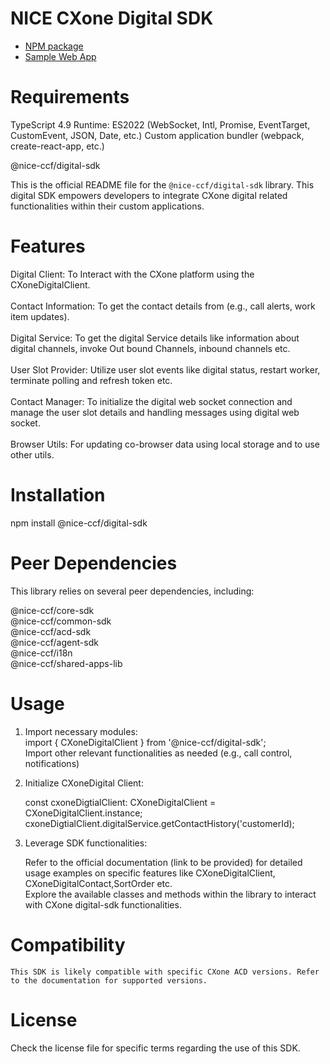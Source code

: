 # NICE CXone Digital SDK

*  [NPM package](https://www.npmjs.com/package/@nice-ccf/acd-sdk)
*  [Sample Web App](https://github.com/nice-cxone/webapp-acd-cxagent-sdk-consumer)

# Requirements

TypeScript 4.9
Runtime: ES2022 (WebSocket, Intl, Promise, EventTarget, CustomEvent, JSON, Date, etc.)
Custom application bundler (webpack, create-react-app, etc.)

@nice-ccf/digital-sdk

This is the official README file for the `@nice-ccf/digital-sdk` library. This digital SDK empowers developers to integrate CXone digital related functionalities within their custom applications.

# Features

Digital Client: To Interact with the CXone platform using the CXoneDigitalClient.
<br/><br />
Contact Information: To get the contact details from  (e.g., call alerts, work item updates).
<br/><br />
Digital Service: To get the digital Service details like information about digital channels, invoke Out bound Channels, inbound channels etc.
<br/><br />
User Slot Provider: Utilize user slot events like digital status, restart worker, terminate polling and refresh token etc.
<br/><br />
Contact Manager: To initialize the digital web socket connection and manage the user slot details and handling messages using digital web socket.
<br/><br />
Browser Utils: For updating co-browser data using local storage and to use other utils. 


# Installation

npm install @nice-ccf/digital-sdk

# Peer Dependencies
This library relies on several peer dependencies, including:

@nice-ccf/core-sdk <br/>
@nice-ccf/common-sdk<br />
@nice-ccf/acd-sdk<br />
@nice-ccf/agent-sdk<br />
@nice-ccf/i18n<br />
@nice-ccf/shared-apps-lib<br />

# Usage

1. Import necessary modules:<br />
   import { CXoneDigitalClient } from '@nice-ccf/digital-sdk';<br />
   Import other relevant functionalities as needed (e.g., call control, notifications)

2. Initialize CXoneDigital Client:<br />

   const cxoneDigtialClient: CXoneDigitalClient = CXoneDigitalClient.instance;<br />
   cxoneDigtialClient.digitalService.getContactHistory('customerId); 

3. Leverage SDK functionalities:<br />

    Refer to the official documentation (link to be provided) for detailed usage examples on specific features like CXoneDigitalClient, CXoneDigitalContact,SortOrder etc.<br />
    Explore the available classes and methods within the library to interact with CXone digital-sdk functionalities.

# Compatibility

    This SDK is likely compatible with specific CXone ACD versions. Refer to the documentation for supported versions.

# License

Check the license file for specific terms regarding the use of this SDK.